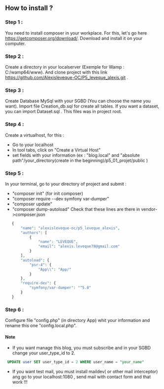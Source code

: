 ## How to install ?

### Step 1 :
You need to install composer in your workplace. For this, let's go here https://getcomposer.org/download/. 
Download and install it on your computer.

### Step 2 :
Create a directory in your localserver (Exemple for Wamp : C:/wamp64/www). And clone project with this link https://github.com/Alexisleveque-OC/P5_leveque_alexis.git .

### Step 3 :
Create Database MySql with your SGBD (You can choose the name you want). Import file Creation_db.sql for create all tables.
If you want a dataset, you can import Dataset.sql . This files was in project root.

### Step 4 :
Create a virtualhost, for this :
- Go to your localhost
- In tool tabs, click on "Create a Virtual Host"
- set fields with your information (ex : "blog.local" and "absolute path"/your_directory(create in the beginning)/p5_01_projet/public )

### Step 5 :
In your terminal, go to your directory of project and submit :
- "composer init" (for init composer)
- "composer require --dev symfony var-dumper"
- "composer update"
- "composer dump-autoload"
Check that these lines are there in vendor->composer.json
 ````php
    {
        "name": "alexisleveque-oc/p5_leveque_alexis",
        "authors": [
            {
                "name": "LEVEQUE",
                "email": "alexis.leveque78@gmail.com"
            }
        ],
        "autoload": {
            "psr-4": {
                "App\\": "App/"
            }
        },
        "require-dev": {
            "symfony/var-dumper": "^5.0"
        }
    }

 ````

### Step 6 : 
Configure file "config.php" (in directory App) whit your information and rename this one "config.local.php".

#### Note 
- If you want manage this blog, you must subscribe and in your SGBD change your user_type_id to 2.
````sql
 UPDATE user SET user_type_id = 2 WHERE user_name = "your_name"
````
- If you want test mail, you must install maildev( or other mail interceptor) ang go to your localhost:1080 , send mail with contact form and that work !!!